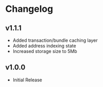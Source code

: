 # Changelog

## v1.1.1

* Added transaction/bundle caching layer
* Added address indexing state
* Increased storage size to 5Mb

## v1.0.0

* Initial Release
